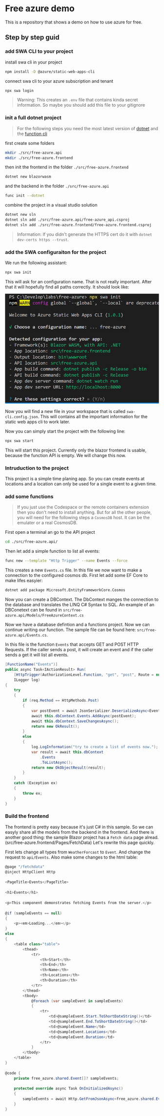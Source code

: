 # Free azure demo

This is a repository that shows a demo on how to use azure for free.

## Step by step guid

### add SWA CLI to your project

install swa cli in your project

```bash
npm install -D @azure/static-web-apps-cli
```

connect swa cli to your azure subscription and tenant

```bash
npx swa login
```

> Warning: This creates an `.env` file that contains kinda secret information. So maybe you should add this file to your gitignore

### init a full dotnet project

> For the following steps you need the most latest version of [dotnet](dot.net) and the [function cli](https://docs.microsoft.com/en-us/azure/azure-functions/functions-run-local)

first create some folders

```bash
mkdir ./src/free-azure.api
mkdir ./src/free-azure.frontend
```

then init the frontend in the folder `./src/free-azure.frontend`

```bash
dotnet new blazorwasm
```

and the backend in the folder `./src/free-azure.api`

```bash
func init --dotnet
```

combine the project in a visual studio solution

```bash
dotnet new sln
dotnet sln add ./src/free-azure.api/free-azure_api.csproj
dotnet sln add ./src/free-azure.frontend/free-azure.frontend.csproj
```

> Information: If you didn't generate the HTTPS cert do it with `dotnet dev-certs https --trust`.

### add the SWA configuraiton for the project

We run the following assistant:

```bash
npx swa init
```

This will ask for an configuration name. That is not really important. After that it will hopefully find all paths correctly. It should look like:

![swa config wizard, with all the values automatic detected](/docs/.assets/swa-config.png)

Now you will find a new file in your workspace that is called `swa-cli.config.json`. This will contains all the important information for the static web apps cli to work later.

Now you can simply start the project with the following line:

```bash
npx swa start
```

This will start this project. Currently only the blazor frontend is usable, because the function API is empty. We will change this now.

### Intruduction to the project

This project is a simple time planing app. So you can create events at locations and a location can only be used for a single event to a given time.

### add some functions

> If you just use the Codespace or the remote containers extension then you don't need to install anything. But for all the other people, you will need for the following steps a `CosmosDB` host. It can be the emulater or a real CosmosDB.

First open a terminal an go to the API project

```bash
cd ./src/free-azure.api/
```

Then let add a simple function to list all events:

```bash
func new --template "Http Trigger" --name Events --force
```

This creates a new `Events.cs` file. In this file we now want to make a connection to the configured cosmos db. First let add some EF Core to make lifes easyier:

```bash
dotnet add package Microsoft.EntityFrameworkCore.Cosmos
```

Now you can create a DBContext. The DbContext manges the connection to the database and translates the LINQ C# Syntax to SQL. An example of an DBConetext can be found in `src/free-azure.api/Models/FreeAzureContext.cs`

Now we have a database defintion and a functions project. Now we can continue writing our function. The sample file can be found here: `src/free-azure.api/Events.cs`.

In this file is the function `Events` that accepts GET and POST HTTP Requests. If the caller sends a post, it will create an event and if the caller sends a get it will list all events.

```csharp
[FunctionName("Events")]
public async Task<IActionResult> Run(
    [HttpTrigger(AuthorizationLevel.Function, "get", "post", Route = null)] HttpRequest req,
    ILogger log)
{
    try
    {
        if (req.Method == HttpMethods.Post)
        {
            var postEvent = await JsonSerializer.DeserializeAsync<Event>(req.Body);
            await this.dbContext.Events.AddAsync(postEvent);
            await this.dbContext.SaveChangesAsync();
            return new OkResult();
        }
        else
        {
            log.LogInformation("try to create a list of events now.");
            var result = await this.dbContext
                .Events
                .ToListAsync();
            return new OkObjectResult(result);
        }
    }
    catch (Exception ex)
    {
        throw ex;
    }
}
```

### Build the frontend

The frontend is pretty easy because it's just C# in this sample. So we can easyly share all the models from the backend in the frontend. And there is another good thing: the sample Blazor project has a `Fetch data` page alread.(src/free-azure.frontend/Pages/FetchData) Let's rewrite this page quickly.

First lets change all types from `WeatherForcast` to `Event`.
And change the request to `api/Events`. Also make some changes to the html table:

```csharp
@page "/fetchdata"
@inject HttpClient Http

<PageTitle>Events</PageTitle>

<h1>Events</h1>

<p>This component demonstrates fetching Events from the server.</p>

@if (sampleEvents == null)
{
    <p><em>Loading...</em></p>
}
else
{
    <table class="table">
        <thead>
            <tr>
                <th>Start</th>
                <th>End</th>
                <th>Name</th>
                <th>Locations</th>
                <th>Duration</th>
            </tr>
        </thead>
        <tbody>
            @foreach (var sampleEvent in sampleEvents)
            {
                <tr>
                    <td>@sampleEvent.Start.ToShortDateString()</td>
                    <td>@sampleEvent.End.ToShortDateString()</td>
                    <td>@sampleEvent.Name</td>
                    <td>@sampleEvent.Locations</td>
                    <td>@sampleEvent.Duration</td>
                </tr>
            }
        </tbody>
    </table>
}

@code {
    private free_azure.shared.Event[]? sampleEvents;

    protected override async Task OnInitializedAsync()
    {
        sampleEvents = await Http.GetFromJsonAsync<free_azure.shared.Event[]>("api/Events");
    }
}
```